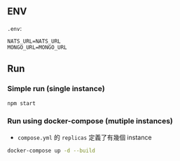 ## ENV

`.env`: 

```shell
NATS_URL=NATS_URL
MONGO_URL=MONGO_URL
```

## Run

### Simple run (single instance)
```sh
npm start
```

### Run using docker-compose (mutiple instances)
- `compose.yml` 的 `replicas` 定義了有幾個 instance
```sh
docker-compose up -d --build
```